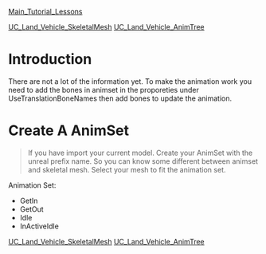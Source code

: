 [Main\_Tutorial\_Lessons](Main_Tutorial_Lessons.md)

[UC\_Land\_Vehicle\_SkeletalMesh](UC_Land_Vehicle_SkeletalMesh.md) [UC\_Land\_Vehicle\_AnimTree](UC_Land_Vehicle_AnimTree.md)
# Introduction #
There are not a lot of the information yet. To make the animation work you need to add the bones in animset in the proporeties under UseTranslationBoneNames then add bones to update the animation.

# Create A AnimSet #
> If you have import your current model. Create your AnimSet with the unreal prefix name. So you can know some different between animset and skeletal mesh. Select your mesh to fit the animation set.

Animation Set:
  * GetIn
  * GetOut
  * Idle
  * InActiveIdle

[UC\_Land\_Vehicle\_SkeletalMesh](UC_Land_Vehicle_SkeletalMesh.md) [UC\_Land\_Vehicle\_AnimTree](UC_Land_Vehicle_AnimTree.md)